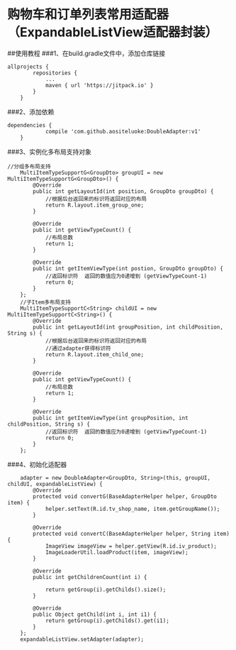 # 购物车和订单列表常用适配器（ExpandableListView适配器封装）
##使用教程
###1、在build.gradle文件中，添加仓库链接
```
allprojects {
		repositories {
			...
			maven { url 'https://jitpack.io' }
		}
	}
```
###2、添加依赖
```
dependencies {
	        compile 'com.github.aositeluoke:DoubleAdapter:v1'
	}
```	
###3、实例化多布局支持对象
```
//分组多布局支持
    MultiItemTypeSupportG<GroupDto> groupUI = new MultiItemTypeSupportG<GroupDto>() {
        @Override
        public int getLayoutId(int position, GroupDto groupDto) {
            //根据后台返回来的标识符返回对应的布局
            return R.layout.item_group_one;
        }

        @Override
        public int getViewTypeCount() {
            //布局总数
            return 1;
        }

        @Override
        public int getItemViewType(int postion, GroupDto groupDto) {
            //返回标识符  返回的数值应为0递增到 (getViewTypeCount-1)
            return 0;
        }
    };
    //子Item多布局支持
    MultiItemTypeSupportC<String> childUI = new MultiItemTypeSupportC<String>() {
        @Override
        public int getLayoutId(int groupPosition, int childPosition, String s) {
            //根据后台返回来的标识符返回对应的布局
            //通过adapter获得标识符
            return R.layout.item_child_one;
        }

        @Override
        public int getViewTypeCount() {
            //布局总数
            return 1;
        }

        @Override
        public int getItemViewType(int groupPosition, int childPosition, String s) {
            //返回标识符  返回的数值应为0递增到 (getViewTypeCount-1)
            return 0;
        }
    };
```
###4、初始化适配器

        adapter = new DoubleAdapter<GroupDto, String>(this, groupUI, childUI, expandableListView) {
            @Override
            protected void convertG(BaseAdapterHelper helper, GroupDto item) {
                helper.setText(R.id.tv_shop_name, item.getGroupName());
            }

            @Override
            protected void convertC(BaseAdapterHelper helper, String item) {
                ImageView imageView = helper.getView(R.id.iv_product);
                ImageLoaderUtil.loadProduct(item, imageView);
            }

            @Override
            public int getChildrenCount(int i) {

                return getGroup(i).getChilds().size();
            }

            @Override
            public Object getChild(int i, int i1) {
                return getGroup(i).getChilds().get(i1);
            }
        };
        expandableListView.setAdapter(adapter);
